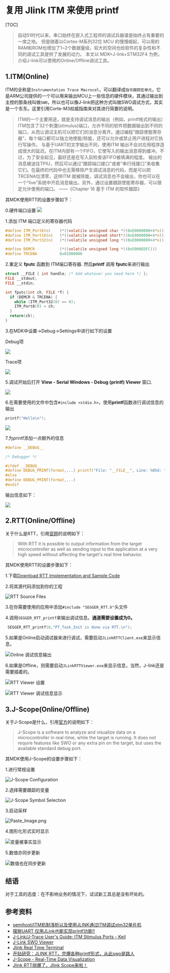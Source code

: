 # 复用 Jlink ITM 来使用 printf


[TOC]

> 自动51时代以来，串口始终在嵌入式工程师的调试兵器谱是始终占有重要的一席之地。
但是随着以Cortex-M系列32位 MCU 的慢慢崛起，可以用的RAM和ROM也增加了1~2个数据量级，较大的空间也给软件的复杂性和不同的调试工具提供了发展的动力。
本文以 MDK+J-link+STM32F4 为例，介绍J-link可以使用的Online/Offline调试工具。



## 1.ITM(Online)


ITM的全称是`Instrumentation Trace Macrocel`，可以翻译成`指令跟踪宏单元`，它是ARM公司提供的一个可以用来输出MCU上一些信息的硬件模块，其通过输出到主控的那条线叫做`SWO`，所以也可以像J-link把这种方式叫做SWO调试方式，其实是一个东东。这里引用Corte-M3权威指南来对其进行简要的说明。

>ITM的一个主要用途，就是支持调试消息的输出（例如，printf格式的输出）ITM包含了32个刺激(stimulus)端口，允许不同的软件把数据输出到不同的端口，从而让调试主机可以把它们的消息分离开。通过编程“跟踪使能寄存器”，每个端口都可以独立地使能/除能，还可以允许或禁止用户进程对它执行写操作。 
 与基于UART的文字输出不同，使用ITM 输出不会对应用程序造成很大的延迟。在ITM内部有一个FIFO，它使写入的输出消息得到缓冲。不过，为了安全起见，最好还是在写入前检查该FIFO被填满的程度。 
输出的消息被送往TPIU，然后可以通过“跟踪端口接口”或者“串行线接口”来收集
它们。在最终的代码中也无需移除产生调试消息的代码，而是可以把TRCENA位清零，这样ITM 就被除能，调试消息也不会输出，你也可以在一个“live”系统中开启消息输出。另外，通过设置跟踪使能寄存器，可以限定允许使用的端口。 
——《Chapter 16 基于 ITM 的软件跟踪》

其MDK使用RTT的设置步骤如下：


0.硬件端口设置
![](http://mint-blog.qiniudn.com/mdk-itm-port.jpg)

1.添加 ITM 端口定义的寄存器代码

```c
#define ITM_Port8(n)    (*((volatile unsigned char *)(0xE0000000+4*n)))
#define ITM_Port16(n)   (*((volatile unsigned short*)(0xE0000000+4*n)))
#define ITM_Port32(n)   (*((volatile unsigned long *)(0xE0000000+4*n)))

#define DEMCR           (*((volatile unsigned long *)(0xE000EDFC)))
#define TRCENA          0x01000000
```

2.重定义 **fputc** 函数到 ITM端口寄存器. 然后**printf** 调用 **fputc**来进行输出

```c
struct __FILE { int handle; /* Add whatever you need here */ };
FILE __stdout;
FILE __stdin;

int fputc(int ch, FILE *f) {
  if (DEMCR & TRCENA) {
    while (ITM_Port32(0) == 0);
    ITM_Port8(0) = ch;
  }
  return(ch);
}
```


3.在MDK中设置->Debug->Settings中进行如下的设置

Debug项

![](http://mint-blog.qiniudn.com/mdk-itm-debug.png)

Trace项

![](http://mint-blog.qiniudn.com/mdk-itm-trace.png)

5.调试开始后打开 **View - Serial Windows - Debug (printf) Viewer** 窗口.

![](http://mint-blog.qiniudn.com/mdk-itm-printf-view.png)

6.在需要使用的文件中包含`#include <stdio.h>`，使用**printf**函数进行调试信息的输出

```c
printf("Hello\n");
```
![](http://mint-blog.qiniudn.com/mdk-itm-hello.png)

7.为printf添加一点额外的信息

```c
#define __DEBUG__

/* Debugger */

#ifdef __DEBUG__
#define DEBUG_PRINT(format,...) printf("File: "__FILE__", Line: %05d: "format"\n", __LINE__, ##__VA_ARGS__)
#else
#define DEBUG_PRINT(format,...)
#endif
```

输出信息如下：

![](http://mint-blog.qiniudn.com/mdk-itm-DEBUG_PRINT.png)


## 2.RTT(Online/Offline)

关于什么是RTT，引用[官网](https://www.segger.com/jlink-real-time-terminal.html)的说明如下：

> With RTT it is possible to output information from the target microcontroller as well as sending input to the application at a very high speed without affecting the target's real time behavior.

其MDK使用RTT的设置步骤如下：

1.下载[Download RTT Implementation and Sample Code](http://download.segger.com/J-Link/RTT/RTT_Implementation_141217.zip)

2.将其源代码添加到你的工程

![RTT Source Files](http://upload-images.jianshu.io/upload_images/26219-95b06d11d210811f.png)

3.在你需要使用的应用中添加`#include "SEGGER_RTT.h"`头文件

4.调用`SEGGER_RTT_printf`来输出调试信息。**通道需要设置成为0。**

```c
 SEGGER_RTT_printf(0,"PT_Task_Init is done via RTT.\n");
```

5.如果是Online启动调试器来进行调试，需要启动`JLinkRTTClient.exe`来显示信息。

![Online 调试信息输出](http://upload-images.jianshu.io/upload_images/26219-b88f4c08ac701570.png)

6.如果是Offline，则需要启动`JLinkRTTViewer.exe`来显示信息，当然，J-link还是需要插着的。

![RTT Viewer 设置](http://upload-images.jianshu.io/upload_images/26219-a40bfb99d020217a.png)

![RTT Viewer 调试信息显示](http://upload-images.jianshu.io/upload_images/26219-481e757cf8f20421.png)


## 3.J-Scope(Online/Offline)


关于J-Scope是什么，引用[官方](https://www.segger.com/j-link-j-scope.html)的说明如下：

> J-Scope is a software to analyze and visualize data on a microcontroller in real-time, while the target is running. It does not require features like SWO or any extra pin on the target, but uses the available standard debug port.

其MDK使用J-Scope的设置步骤如下：

1.进行常规设置

![J-Scope Configuration](http://upload-images.jianshu.io/upload_images/26219-589b93eab655ab01.png)

2.选择需要跟踪的变量

![J-Scope Symbol Selection](http://upload-images.jianshu.io/upload_images/26219-a320a515ba4d870f.png)

3.启动采样

![Paste_Image.png](http://upload-images.jianshu.io/upload_images/26219-a43868016d7faa8c.png)

4.图形化形式实时显示

![变量被事实显示](http://upload-images.jianshu.io/upload_images/26219-877663e73e4cb104.gif)

5.数值亦同步更新

![数值也在同步更新](http://upload-images.jianshu.io/upload_images/26219-e215d2938ae46eef.gif)


## 结语

对于工具的态度：在不影响业务的情况下，试试新工具总是没有坏处的。



## 参考资料
- [semihost/ITM机制浅析以及使用JLINK通过ITM调试stm32单片机](http://www.douban.com/note/248637026/)
- [摆脱UART,仅用JLink也能实现printf功能!!](http://www.cnblogs.com/Bean-SkyWalker/archive/2013/01/17/2865037.html)
- [J-Link/J-Trace User's Guide: ITM Stimulus Ports - Keil](http://www.keil.com/support/man/docs/jlink/jlink_trace_itm_viewer.htm)
- [J-Link SWO Viewer](https://www.segger.com/j-link-swo-viewer.html)
- [Jlink Real Time Terminal](https://www.segger.com/jlink-real-time-terminal.html)
- [开贴研究：JLINK RTT，完爆各种printf形式，从此swo是路人](http://www.amobbs.com/thread-5595476-1-1.html)
- [J-Scope - Real-Time Data Visualization](https://www.segger.com/j-link-j-scope.html)
- [Jlink RTT弱爆了，Jlink Scope来啦！](http://www.amobbs.com/thread-5596670-1-1.html)
